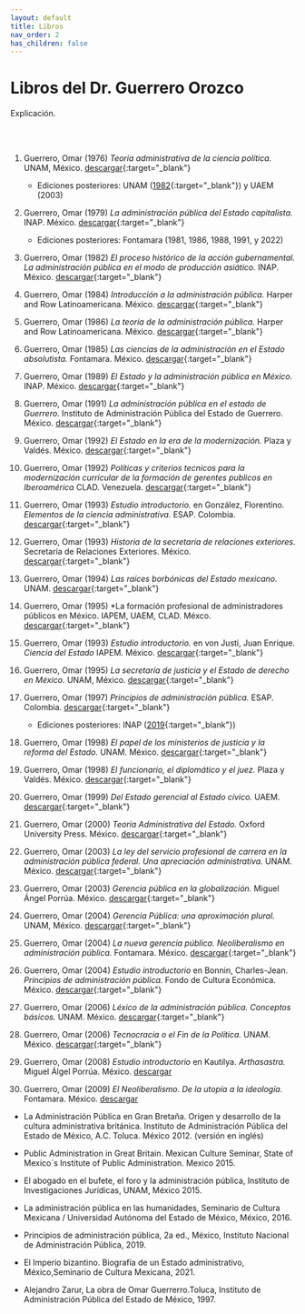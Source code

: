 ```yaml
---
layout: default
title: Libros
nav_order: 2
has_children: false
---
```


# Libros del Dr. Guerrero Orozco

Explicación.

<br/><br/>

1. Guerrero, Omar (1976) *Teoría administrativa de la ciencia política.* UNAM, México. [descargar](https://drive.google.com/file/d/1vW9xM6i3bmxRyOWQqxksTcMt42um4E_E/view?usp=drive_link){:target="_blank"}
    - Ediciones posteriores: UNAM ([1982](/pdfs/libros/TACP1.pdf){:target="_blank"}) y UAEM (2003)

2. Guerrero, Omar (1979) *La administración pública del Estado capitalista.* INAP. México.  [descargar](/pdfs/libros/Estado_capitalista.pdf){:target="_blank"}
    - Ediciones posteriores: Fontamara (1981, 1986, 1988, 1991, y 2022)

3. Guerrero, Omar (1982) *El proceso histórico de la acción gubernamental. La administración pública en el modo de producción asiático.* INAP. México. [descargar](/pdfs/libros/PHAC.pdf){:target="_blank"}

4. Guerrero, Omar (1984) *Introducción a la administración pública.* Harper and Row Latinoamericana. México. [descargar](/pdfs/libros/IntroAP.pdf){:target="_blank"}

5. Guerrero, Omar (1986) *La teoría de la administración pública.* Harper and Row Latinoamericana. México. [descargar](/pdfs/libros/TAP.pdf){:target="_blank"}

6. Guerrero, Omar (1985) *Las ciencias de la administración en el Estado absolutista.* Fontamara. México. [descargar](/pdfs/libros/Estado_capitalista.pdf){:target="_blank"}

7. Guerrero, Omar (1989) *El Estado y la administración pública en México.* INAP. México. [descargar](/pdfs/libros/estado_admin_mexico.pdf){:target="_blank"}

8. Guerrero, Omar (1991) *La administración pública en el estado de Guerrero.* Instituto de Administración Pública del Estado de Guerrero. México. [descargar](/pdfs/libros/APEG.pdf){:target="_blank"}

9. Guerrero, Omar (1992) *El Estado en la era de la modernización.* Plaza y Valdés. México. [descargar](/pdfs/libros/El_Estado_en_la_era_de_la_modernizacion.pdf){:target="_blank"}

10. Guerrero, Omar (1992) *Políticas y criterios tecnicos para la modernización curricular de la formación de gerentes publicos en Iberoamérica* CLAD. Venezuela. [descargar](/pdfs/libros/Modernizacion.pdf){:target="_blank"}

11. Guerrero, Omar (1993) *Estudio introductorio.* en González, Florentino. *Elementos de la ciencia administrativa.* ESAP. Colombia. [descargar](/pdfs/libros/Florentino1.pdf){:target="_blank"}

12. Guerrero, Omar (1993) *Historia de la secretaría de relaciones exteriores.* Secretaría de Relaciones Exteriores. México. [descargar](/pdfs/libros/HSRE1.pdf){:target="_blank"}

13. Guerrero, Omar (1994) *Las raíces borbónicas del Estado mexicano.* UNAM. [descargar](/pdfs/libros/Raices_borbonicas.pdf){:target="_blank"}

14. Guerrero, Omar (1995) *La formación profesional de administradores públicos en México. IAPEM, UAEM, CLAD. Méxco. [descargar](/pdfs/libros/fpap01.pdf){:target="_blank"}

15. Guerrero, Omar (1993) *Estudio introductorio.* en von Justi, Juan Enrique. *Ciencia del Estado* IAPEM. México. [descargar](/pdfs/libros/Justi1.pdf){:target="_blank"}

16. Guerrero, Omar (1995) *La secretaría de justicia y el Estado de derecho en México.* UNAM, México. [descargar](/pdfs/libros/secre_justicia.pdf){:target="_blank"}

17. Guerrero, Omar (1997) *Principios de administración pública.* ESAP. Colombia. [descargar](/pdfs/libros/papp200.pdf){:target="_blank"}
    - Ediciones posteriores: INAP ([2019](/pdfs/libros/principios_de_administracion_publica.pdf){:target="_blank"})

18. Guerrero, Omar (1998) *El papel de los ministerios de justicia y la reforma del Estado.* UNAM. México. [descargar](/pdfs/libros/papel_justicia.pdf){:target="_blank"}

19. Guerrero, Omar (1998) *El funcionario, el diplomático y el juez.* Plaza y Valdés. México. [descargar](/pdfs/libros/El_funcionario_el_diplomatico_y_el_juez.pdf){:target="_blank"}

20. Guerrero, Omar (1999) *Del Estado gerencial al Estado cívico.* UAEM. [descargar](/pdfs/libros/Estado_gerencial.pdf){:target="_blank"}

21. Guerrero, Omar (2000) *Teoría Administrativa del Estado.* Oxford University Press. México. [descargar](/pdfs/libros/TAE.pdf){:target="_blank"}

22. Guerrero, Omar (2003) *La ley del servicio profesional de carrera en la administración pública federal. Una apreciación administrativa.* UNAM. México. [descargar](/pdfs/libros/ley_servicio.pdf){:target="_blank"}

23. Guerrero, Omar (2003) *Gerencia pública en la globalización.* Miguel Ángel Porrúa. México. [descargar](/pdfs/libros/gerencia_publica.pdf){:target="_blank"}

24. Guerrero, Omar (2004) *Gerencia Pública: una aproximación plural.* UNAM, México. [descargar](/pdfs/libros/gerencia_plural.pdf){:target="_blank"}

25. Guerrero, Omar (2004) *La nueva gerencia pública. Neoliberalismo en administración pública.* Fontamara. México. [descargar](/pdfs/libros/ngp.pdf){:target="_blank"}

26. Guerrero, Omar (2004) *Estudio introductorio* en Bonnin, Charles-Jean. *Principios de administración pública.* Fondo de Cultura Económica. México. [descargar](/pdfs/libros/papEstudioIntro.pdf){:target="_blank"}

27. Guerrero, Omar (2006) *Léxico de la administración pública. Conceptos básicos.* UNAM. México. [descargar](/pdfs/libros/LexicoAdmonPublica.pdf){:target="_blank"}

28. Guerrero, Omar (2006) *Tecnocracia o el Fin de la Política.* UNAM. México. [descargar](/pdfs/libros/tecnocracia.pdf){:target="_blank"}

29. Guerrero, Omar (2008) *Estudio introductorio* en Kautilya. *Arthasastra.* Miguel Álgel Porrúa. México. [descargar](/pdfs/libros/Arthasastra.pdf)

30. Guerrero, Omar (2009) *El Neoliberalismo. De la utopía a la ideología.* Fontamara. México. [descargar](/pdfs/libros/neoliberalismo_utopia.pdf)


- La Administración Pública en Gran Bretaña. Origen y desarrollo de la cultura administrativa británica. Instituto de Administración Pública del Estado de México, A.C. Toluca. México 2012. (versión en inglés)

- Public Administration in Great Britain. Mexican Culture Seminar, State of Mexico´s Institute of Public Administration. Mexico 2015.

- El abogado en el bufete, el foro y la administración pública, Instituto de Investigaciones Jurídicas, UNAM, México 2015.

- La administración pública en las humanidades, Seminario de Cultura Mexicana / Universidad Autónoma del Estado de México, México, 2016.

- Principios de administración pública, 2a ed., México, Instituto Nacional de Administración Pública, 2019.

- El Imperio bizantino. Biografía de un Estado administrativo, México,Seminario de Cultura Mexicana, 2021.

- Alejandro Zarur, La obra de Omar Guerrerro.Toluca, Instituto de Administración Pública del Estado de México, 1997.
